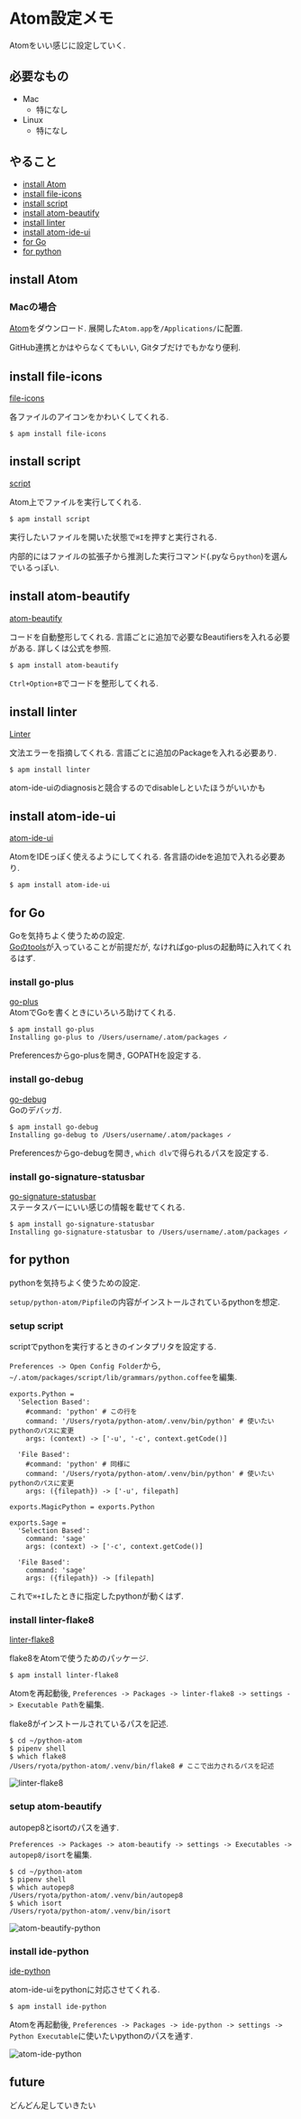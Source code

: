 # Atom設定メモ
Atomをいい感じに設定していく.

## 必要なもの
- Mac
    - 特になし
- Linux
    - 特になし

## やること
- [install Atom](#install-Atom)
- [install file-icons](#install-file-icons)
- [install script](#install-script)
- [install atom-beautify](#install-atom-beautify)
- [install linter](#install-linter)
- [install atom-ide-ui](#install-atom-ide-ui)
- [for Go](#for-Go)
- [for python](#for-python)

## install Atom

### Macの場合
[Atom](https://atom.io/)をダウンロード. 展開した`Atom.app`を`/Applications/`に配置.

GitHub連携とかはやらなくてもいい, Gitタブだけでもかなり便利.

## install file-icons
[file-icons](https://atom.io/packages/file-icons)

各ファイルのアイコンをかわいくしてくれる.

```
$ apm install file-icons
```

## install script
[script](https://atom.io/packages/script)

Atom上でファイルを実行してくれる.

```
$ apm install script
```

実行したいファイルを開いた状態で`⌘I`を押すと実行される.

内部的にはファイルの拡張子から推測した実行コマンド(.pyなら`python`)を選んでいるっぽい.

## install atom-beautify
[atom-beautify](https://atom.io/packages/atom-beautify)

コードを自動整形してくれる. 言語ごとに追加で必要なBeautifiersを入れる必要がある. 詳しくは公式を参照.

```
$ apm install atom-beautify
```

`Ctrl+Option+B`でコードを整形してくれる.

## install linter
[Linter](https://atom.io/packages/linter)

文法エラーを指摘してくれる. 言語ごとに追加のPackageを入れる必要あり.

```
$ apm install linter
```

atom-ide-uiのdiagnosisと競合するのでdisableしといたほうがいいかも

## install atom-ide-ui
[atom-ide-ui](https://atom.io/packages/atom-ide-ui)

AtomをIDEっぽく使えるようにしてくれる. 各言語のideを追加で入れる必要あり.

```
$ apm install atom-ide-ui
```

## for Go
Goを気持ちよく使うための設定.  
[Goのtools](go.md#install-tools)が入っていることが前提だが, なければgo-plusの起動時に入れてくれるはず.  

### install go-plus
[go-plus](https://atom.io/packages/go-plus)  
AtomでGoを書くときにいろいろ助けてくれる.  

```
$ apm install go-plus
Installing go-plus to /Users/username/.atom/packages ✓
```

Preferencesからgo-plusを開き, GOPATHを設定する.

### install go-debug
[go-debug](https://atom.io/packages/go-debug)  
Goのデバッガ.  

```
$ apm install go-debug
Installing go-debug to /Users/username/.atom/packages ✓
```

Preferencesからgo-debugを開き, `which dlv`で得られるパスを設定する.

### install go-signature-statusbar
[go-signature-statusbar](https://atom.io/packages/go-signature-statusbar)  
ステータスバーにいい感じの情報を載せてくれる.  
```
$ apm install go-signature-statusbar
Installing go-signature-statusbar to /Users/username/.atom/packages ✓
```

## for python
pythonを気持ちよく使うための設定.  

`setup/python-atom/Pipfile`の内容がインストールされているpythonを想定.

### setup script
scriptでpythonを実行するときのインタプリタを設定する.

`Preferences -> Open Config Folder`から,
`~/.atom/packages/script/lib/grammars/python.coffee`を編集.

```
exports.Python =
  'Selection Based':
    #command: 'python' # この行を
    command: '/Users/ryota/python-atom/.venv/bin/python' # 使いたいpythonのパスに変更
    args: (context) -> ['-u', '-c', context.getCode()]

  'File Based':
    #command: 'python' # 同様に
    command: '/Users/ryota/python-atom/.venv/bin/python' # 使いたいpythonのパスに変更
    args: ({filepath}) -> ['-u', filepath]

exports.MagicPython = exports.Python

exports.Sage =
  'Selection Based':
    command: 'sage'
    args: (context) -> ['-c', context.getCode()]

  'File Based':
    command: 'sage'
    args: ({filepath}) -> [filepath]
```

これで`⌘+I`したときに指定したpythonが動くはず.

### install linter-flake8
[linter-flake8](https://atom.io/packages/linter-flake8)

flake8をAtomで使うためのパッケージ.
```
$ apm install linter-flake8
```

Atomを再起動後, `Preferences -> Packages -> linter-flake8 -> settings -> Executable Path`を編集.

flake8がインストールされているパスを記述.

```
$ cd ~/python-atom
$ pipenv shell
$ which flake8
/Users/ryota/python-atom/.venv/bin/flake8 # ここで出力されるパスを記述
```

![linter-flake8](images/atom-linter-flake8.png)

### setup atom-beautify
autopep8とisortのパスを通す.

`Preferences -> Packages -> atom-beautify -> settings -> Executables -> autopep8/isort`を編集.

```
$ cd ~/python-atom
$ pipenv shell
$ which autopep8
/Users/ryota/python-atom/.venv/bin/autopep8
$ which isort
/Users/ryota/python-atom/.venv/bin/isort
```

![atom-beautify-python](images/atom-beautify-python.png)

### install ide-python
[ide-python](https://atom.io/packages/ide-python)

atom-ide-uiをpythonに対応させてくれる.

```
$ apm install ide-python
```

Atomを再起動後, `Preferences -> Packages -> ide-python -> settings -> Python Executable`に使いたいpythonのパスを通す.

![atom-ide-python](images/atom-ide-python.png)

## future
どんどん足していきたい
